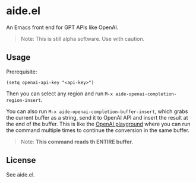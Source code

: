 # aide.el

An Emacs front end for GPT APIs like OpenAI.

  > Note: This is still alpha software. Use with caution.

## Usage

Prerequisite:

``` emacs-lisp
(setq openai-api-key "<api-key>")
```

Then you can select any region and run `M-x aide-openai-completion-region-insert`.

You can also run `M-x aide-openai-completion-buffer-insert`, which grabs the current buffer as a string, send it to OpenAI API and insert the result at the end of the buffer. This is like the [OpenAI playground](https://beta.openai.com/playground) where you can run the command multiple times to continue the conversion in the same buffer.

  > Note: **This command reads th ENTIRE buffer**.

## License

See aide.el.
